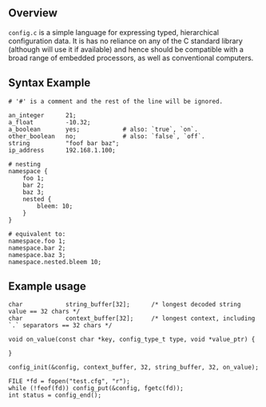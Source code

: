 
Overview
--------

`config.c` is a simple language for expressing typed, hierarchical configuration data.
It is has no reliance on any of the C standard library (although will use it if available)
and hence should be compatible with a broad range of embedded processors, as well as
conventional computers.

Syntax Example
--------------

    # '#' is a comment and the rest of the line will be ignored.
    
    an_integer      21;
    a_float         -10.32;
    a_boolean       yes;            # also: `true`, `on`.
    other_boolean   no;             # also: `false`, `off`.
    string          "foof bar baz";
    ip_address      192.168.1.100;
    
    # nesting
    namespace {
        foo 1;
        bar 2;
        baz 3;
        nested {
            bleem: 10;
        }
    }
    
    # equivalent to:
    namespace.foo 1;
    namespace.bar 2;
    namespace.baz 3;
    namespace.nested.bleem 10;

Example usage
-------------

    char            string_buffer[32];      /* longest decoded string value == 32 chars */
    char            context_buffer[32];     /* longest context, including `.` separators == 32 chars */
    
    void on_value(const char *key, config_type_t type, void *value_ptr) {
        
    }
    
    config_init(&config, context_buffer, 32, string_buffer, 32, on_value);
    
    FILE *fd = fopen("test.cfg", "r");
    while (!feof(fd)) config_put(&config, fgetc(fd));
    int status = config_end();
    
    
    